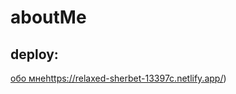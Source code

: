 # aboutMe
## deploy:
[обо мне](https://relaxed-sherbet-13397c.netlify.app/)https://relaxed-sherbet-13397c.netlify.app/)
